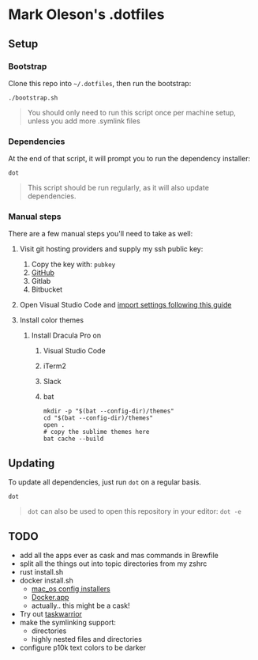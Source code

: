 # Mark Oleson's .dotfiles

## Setup

### Bootstrap

Clone this repo into `~/.dotfiles`, then run the bootstrap:

```shell
./bootstrap.sh
```

> You should only need to run this script once per machine setup, unless you add more .symlink files

### Dependencies

At the end of that script, it will prompt you to run the dependency installer:

```shell
dot
```

> This script should be run regularly, as it will also update dependencies.

### Manual steps

There are a few manual steps you'll need to take as well:

1. Visit git hosting providers and supply my ssh public key:
   1. Copy the key with: `pubkey`
   2. [GitHub](https://github.com/settings/keys)
   3. Gitlab
   4. Bitbucket

2. Open Visual Studio Code and [import settings following this guide](vscode/settings.md)

3. Install color themes
   1. Install Dracula Pro on
      1. Visual Studio Code
      2. iTerm2
      3. Slack
      4. bat

         ```shell
         mkdir -p "$(bat --config-dir)/themes"
         cd "$(bat --config-dir)/themes"
         open .
         # copy the sublime themes here
         bat cache --build
         ```

## Updating

To update all dependencies, just run `dot` on a regular basis.

```shell
dot
```

> `dot` can also be used to open this repository in your editor: `dot -e`

## TODO

- add all the apps ever as cask and mas commands in Brewfile
- split all the things out into topic directories from my zshrc
- rust install.sh
- docker install.sh
  - [mac_os config installers](https://github.com/bkuhlmann/mac_os/blob/master/lib/installers.sh)
  - [Docker.app](https://github.com/bkuhlmann/mac_os-config/blob/acf742e076a3ece9d229aef2e8dd53fb0dcf4f1d/lib/settings.sh#L34)
  - actually.. this might be a cask!
- Try out [taskwarrior](https://taskwarrior.org/)
- make the symlinking support:
  - directories
  - highly nested files and directories
- configure p10k text colors to be darker
